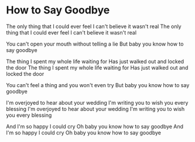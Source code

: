 # How to Say Goodbye

The only thing that I could ever feel
I can't believe it wasn't real
The only thing that I could ever feel
I can't believe it wasn't real

You can't open your mouth without telling a lie
But baby you know how to say goodbye

The thing I spent my whole life waiting for
Has just walked out and locked the door
The thing I spent my whole life waiting for
Has just walked out and locked the door

You can't feel a thing and you won't even try
But baby you know how to say goodbye

I'm overjoyed to hear about your wedding
I'm writing you to wish you every blessing
I'm overjoyed to hear about your wedding
I'm writing you to wish you every blessing

And I'm so happy I could cry
Oh baby you know how to say goodbye
And I'm so happy I could cry
Oh baby you know how to say goodbye
